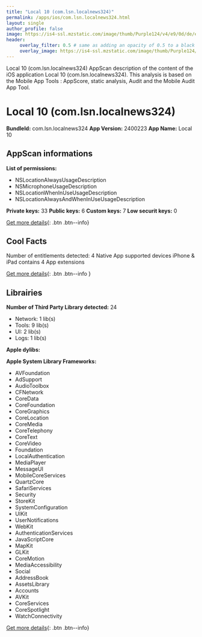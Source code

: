 ```yaml
---
title: "Local 10 (com.lsn.localnews324)"
permalink: /apps/ios/com.lsn.localnews324.html
layout: single
author_profile: false
image: https://is4-ssl.mzstatic.com/image/thumb/Purple124/v4/e9/0d/de/e90dde37-45f8-8662-6479-bf2336984ece/AppIcon-0-0-1x_U007emarketing-0-0-0-4-0-0-sRGB-0-0-0-GLES2_U002c0-512MB-85-220-0-0.png/512x512bb.jpg
header: 
     overlay_filter: 0.5 # same as adding an opacity of 0.5 to a black background
     overlay_image: https://is4-ssl.mzstatic.com/image/thumb/Purple124/v4/e9/0d/de/e90dde37-45f8-8662-6479-bf2336984ece/AppIcon-0-0-1x_U007emarketing-0-0-0-4-0-0-sRGB-0-0-0-GLES2_U002c0-512MB-85-220-0-0.png/512x512bb.jpg
---
```

Local 10 (com.lsn.localnews324) AppScan description of the content of the iOS application Local 10 (com.lsn.localnews324). This analysis is based on the Mobile App Tools : AppScore, static analysis, Audit and the Mobile Audit App Tool.

# Local 10 (com.lsn.localnews324)

**BundleId:** com.lsn.localnews324
**App Version:** 2400223
**App Name:** Local 10


## AppScan informations 

**List of permissions:** 
- NSLocationAlwaysUsageDescription
- NSMicrophoneUsageDescription
- NSLocationWhenInUseUsageDescription
- NSLocationAlwaysAndWhenInUseUsageDescription
  
  
**Private keys:** 33
**Public keys:** 6
**Custom keys:** 7
**Low securit keys:** 0
  
[Get more details](/pricing.html){: .btn .btn--info}

## Cool Facts

Number of entitlements detected: 4
Native App
supported devices iPhone & iPad
contains 4 App extensions
  
[Get more details](/pricing.html){: .btn .btn--info }

## Librairies 
**Number of Third Party Library detected:** 24
- Network: 1 lib(s)
- Tools: 9 lib(s)
- UI: 2 lib(s)
- Logs: 1 lib(s)


**Apple dylibs:**


**Apple System Library Frameworks:**
- AVFoundation
- AdSupport
- AudioToolbox
- CFNetwork
- CoreData
- CoreFoundation
- CoreGraphics
- CoreLocation
- CoreMedia
- CoreTelephony
- CoreText
- CoreVideo
- Foundation
- LocalAuthentication
- MediaPlayer
- MessageUI
- MobileCoreServices
- QuartzCore
- SafariServices
- Security
- StoreKit
- SystemConfiguration
- UIKit
- UserNotifications
- WebKit
- AuthenticationServices
- JavaScriptCore
- MapKit
- GLKit
- CoreMotion
- MediaAccessibility
- Social
- AddressBook
- AssetsLibrary
- Accounts
- AVKit
- CoreServices
- CoreSpotlight
- WatchConnectivity


  
[Get more details](/pricing.html){: .btn .btn--info}

